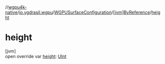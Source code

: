 //[wgpu4k-native](../../../../index.md)/[io.ygdrasil.wgpu](../../index.md)/[WGPUSurfaceConfiguration](../index.md)/[[jvm]ByReference](index.md)/[height](height.md)

# height

[jvm]\
open override var [height](height.md): [UInt](https://kotlinlang.org/api/core/kotlin-stdlib/kotlin/-u-int/index.html)